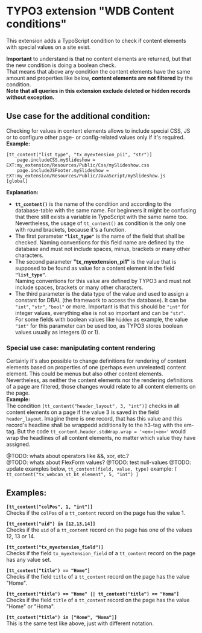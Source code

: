 # TYPO3 extension "WDB Content conditions"

This extension adds a TypoScript condition to check if content elements
with special values on a site exist.

**Important** to understand is that no content elements are returned, but
that the new condition is doing a boolean check.  
That means that above any condition the content elements have the same amount
and properties like below, **content elements are not filtered** by the condition.  
**Note that all queries in this extension exclude deleted or hidden records without exception.**  

## Use case for the additional condition:
Checking for values in content elements allows to include special CSS, JS or
to configure other page- or config-related values only if it's required.  
**Example:**  
```
[tt_content("list_type", "tx_myextension_pi1", "str")]
    page.includeCSS.mySlideshow = EXT:my_extension/Resources/Public/Css/mySlideshow.css
    page.includeJSFooter.mySlideshow = EXT:my_extension/Resources/Public/JavaScript/mySlideshow.js
[global]
```
**Explanation:**
- **`tt_content()`** is the name of the condition and according to the database-table with
  the same name. For beginners it might be confusing that there still exists a variable
  in TypoScript with the same name too. Nevertheless, the usage of `tt_content()` as condition
  is the only one with round brackets, because it's a function.
- The first parameter **`"list_type"`** is the name of the field that shall be checked.
  Naming conventions for this field name are defined by the database and must not include
  spaces, minus, brackets or many other characters.  
- The second parameter **"tx_myextension_pi1"** is the value that is supposed to be found
  as value for a content element in the field **`"list_type"`**.  
  Naming conventions for this value are defined by TYPO3 and must not include
  spaces, brackets or many other characters.  
- The third parameter is the data type of the value and used to assign a constant
  for DBAL (the framework to access the database). It can be `"int"`, `"str"`, `"bool"` or more.
  Important is that this should be `"int"` for integer values, everything else is not so
  important and can be `"str"`.  
  For some fields with boolean values like `hidden` as example, the value `"int"` for this
  parameter can be used too, as TYPO3 stores boolean values usually as integers (0 or 1).  


### Special use case: manipulating content rendering
Certainly it's also possible to change definitions for rendering of content elements
based on properties of one (perhaps even unreleated) content element. This could be
menus but also other content elements. Nevertheless, as neither the content elements
nor the rendering definitions of a page are filtered, those changes would
relate to all content elements on the page.  
**Example:**  
The condition `[tt_content("header_layout", 3, "int")]` checks in all content elements
on a page if the value 3 is saved in the field `header_layout`. Imagine there is one
record, that has this value and this record's headline shall be wrappedd additionally
to the h3-tag with the em-tag. But the code `tt_content.header.stdWrap.wrap = '<em>|<em>'`
would wrap the headlines of all content elements, no matter which value they have assigned.


@TODO: whats about operators like &&, xor, etc.?  
@TODO: whats about FlexForm values?
@TODO: test null-values
@TODO: update examples below, `tt_content(field, value, type)` example: `[ tt_content("tx_webcan_st_bt_element", 5, "int") ]`

## Examples:  

**`[tt_content("colPos", 1, "int")]`**  
Checks if the `colPos` of a `tt_content` record on the page has the value 1.  

**`[tt_content("uid") in [12,13,14]]`**  
Checks if the `uid` of a `tt_content` record on the page has one of the values 12, 13 or 14.  

**`[tt_content("tx_myextension_field")]`**  
Checks if the field `tx_myextension_field` of a `tt_content` record on the page has any value set.

**`[tt_content("title") == "Home"]`**  
Checks if the field `title` of a `tt_content` record on the page has the value "Home".

**`[tt_content("title") == "Home" || tt_content("title") == "Homa"]`**  
Checks if the field `title` of a `tt_content` record on the page has the value "Home" or "Homa".

**`[tt_content("title") in ["Home", "Homa"]]`**  
This is the same test like above, just with different notation.
